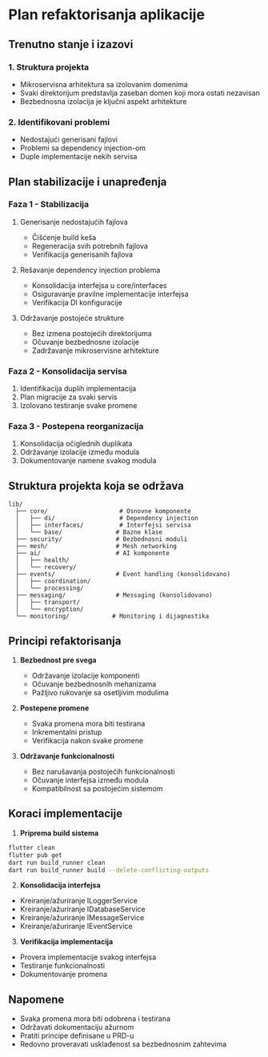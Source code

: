 # Plan refaktorisanja aplikacije

## Trenutno stanje i izazovi

### 1. Struktura projekta
- Mikroservisna arhitektura sa izolovanim domenima
- Svaki direktorijum predstavlja zaseban domen koji mora ostati nezavisan
- Bezbednosna izolacija je ključni aspekt arhitekture

### 2. Identifikovani problemi
- Nedostajući generisani fajlovi
- Problemi sa dependency injection-om
- Duple implementacije nekih servisa

## Plan stabilizacije i unapređenja

### Faza 1 - Stabilizacija
1. Generisanje nedostajućih fajlova
   - Čišćenje build keša
   - Regeneracija svih potrebnih fajlova
   - Verifikacija generisanih fajlova

2. Rešavanje dependency injection problema
   - Konsolidacija interfejsa u core/interfaces
   - Osiguravanje pravilne implementacije interfejsa
   - Verifikacija DI konfiguracije

3. Održavanje postojeće strukture
   - Bez izmena postojećih direktorijuma
   - Očuvanje bezbednosne izolacije
   - Zadržavanje mikroservisne arhitekture

### Faza 2 - Konsolidacija servisa
1. Identifikacija duplih implementacija
2. Plan migracije za svaki servis
3. Izolovano testiranje svake promene

### Faza 3 - Postepena reorganizacija
1. Konsolidacija očiglednih duplikata
2. Održavanje izolacije između modula
3. Dokumentovanje namene svakog modula

## Struktura projekta koja se održava

```
lib/
  ├── core/                    # Osnovne komponente
  │   ├── di/                  # Dependency injection
  │   ├── interfaces/          # Interfejsi servisa
  │   └── base/               # Bazne klase
  ├── security/               # Bezbednosni moduli
  ├── mesh/                   # Mesh networking
  ├── ai/                     # AI komponente
  │   ├── health/
  │   └── recovery/
  ├── events/                 # Event handling (konsolidovano)
  │   ├── coordination/
  │   └── processing/
  ├── messaging/              # Messaging (konsolidovano)
  │   ├── transport/
  │   └── encryption/
  └── monitoring/            # Monitoring i dijagnostika
```

## Principi refaktorisanja

1. **Bezbednost pre svega**
   - Održavanje izolacije komponenti
   - Očuvanje bezbednosnih mehanizama
   - Pažljivo rukovanje sa osetljivim modulima

2. **Postepene promene**
   - Svaka promena mora biti testirana
   - Inkrementalni pristup
   - Verifikacija nakon svake promene

3. **Održavanje funkcionalnosti**
   - Bez narušavanja postojećih funkcionalnosti
   - Očuvanje interfejsa između modula
   - Kompatibilnost sa postojećim sistemom

## Koraci implementacije

1. **Priprema build sistema**
```bash
flutter clean
flutter pub get
dart run build_runner clean
dart run build_runner build --delete-conflicting-outputs
```

2. **Konsolidacija interfejsa**
- Kreiranje/ažuriranje ILoggerService
- Kreiranje/ažuriranje IDatabaseService
- Kreiranje/ažuriranje IMessageService
- Kreiranje/ažuriranje IEventService

3. **Verifikacija implementacija**
- Provera implementacije svakog interfejsa
- Testiranje funkcionalnosti
- Dokumentovanje promena

## Napomene

- Svaka promena mora biti odobrena i testirana
- Održavati dokumentaciju ažurnom
- Pratiti principe definisane u PRD-u
- Redovno proveravati usklađenost sa bezbednosnim zahtevima 